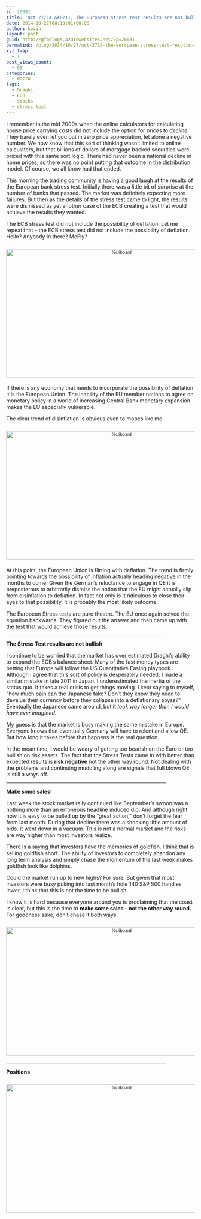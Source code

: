 ```yaml
---
id: 20081
title: 'Oct 27/14 &#8211; The European stress test results are not bullish'
date: 2014-10-27T08:19:01+00:00
author: kevin
layout: post
guid: http://gfbblogs.azurewebsites.net/?p=20081
permalink: /blog/2014/10/27/oct-2714-the-european-stress-test-results-are-not-bullish/
xyz_twap:
  - 1
post_views_count:
  - 99
categories:
  - macro
tags:
  - Draghi
  - ECB
  - stocks
  - stress test
---
```

I remember in the mid 2000s when the online calculators for calculating house price carrying costs did not include the option for _prices to decline._ They barely even let you put in zero price appreciation, let alone a negative number. We now know that this sort of thinking wasn&#8217;t limited to online calculators, but that billions of dollars of mortgage backed securities were priced with this same sort logic. There had never been a national decline in home prices, so there was no point putting that outcome in the distribution model. Of course, we all know had that ended. 

This morning the trading community is having a good laugh at the results of the European bank stress test. Initially there was a little bit of surprise at the number of banks that passed. The market was definitely expecting more failures. But then as the details of the stress test came to light, the results were dismissed as yet another case of the ECB creating a test that would achieve the results they wanted. 

The ECB stress test did not include the possibility of deflation. Let me repeat that &#8211; the ECB stress test did not include the possibility of deflation. Hello? Anybody in there? McFly? 

<div style="width: image width px; font-size: 80%; text-align: center;">
  <a href="http://themacrotourist.com/pictures/Azure/mcflyOct2714.png"><img class="size-full wp-image-14271" style="padding-top: 1.0em;padding-bottom: 0.5em;" alt="%cliboard" src="http://themacrotourist.com/pictures/Azure/mcflyOct2714.png" width="600" height="342" /></a>
</div>

If there is any economy that needs to incorporate the possibility of deflation it is the European Union. The inability of the EU member nations to agree on monetary policy in a world of increasing Central Bank monetary expansion makes the EU especially vulnerable. 

The clear trend of disinflation is obvious even to mopes like me.

<div style="width: image width px; font-size: 80%; text-align: center;">
  <a href="http://themacrotourist.com/pictures/Azure/EUCPIOct2714.png"><img class="size-full wp-image-14271" style="padding-top: 1.0em;padding-bottom: 0.5em;" alt="%cliboard" src="http://themacrotourist.com/pictures/Azure/EUCPIOct2714.png" width="600" height="342" /></a>
</div>

At this point, the European Union is flirting with deflation. The trend is firmly pointing towards the possibility of inflation actually heading negative in the months to come. Given the German&#8217;s reluctance to engage in QE it is preposterous to arbitrarily dismiss the notion that the EU might actually slip from disinflation to deflation. In fact not only is it ridiculous to close their eyes to that possibility, it is probably the most likely outcome. 

The European Stress tests are pure theatre. The EU once again solved the equation backwards. They figured out the answer and then came up with the test that would achieve those results. 

<hr size="3" width="85%" />

**The Stress Test results are not bullish**

I continue to be worried that the market has over estimated Draghi&#8217;s ability to expand the ECB&#8217;s balance sheet. Many of the fast money types are betting that Europe will follow the US Quantitative Easing playbook. Although I agree that this sort of policy is desperately needed, I made a similar mistake in late 2011 in Japan. I underestimated the inertia of the status quo. It takes a real crisis to get things moving. I kept saying to myself, &#8220;how much pain can the Japanese take? Don&#8217;t they know they need to devalue their currency before they collapse into a deflationary abyss?&#8221; Eventually the Japanese came around, but it _took way longer than I would have ever imagined._ 

My guess is that the market is busy making the same mistake in Europe. Everyone knows that eventually Germany will have to relent and allow QE. But how long it takes before that happens is the real question. 

In the mean time, I would be weary of getting too bearish on the Euro or too bullish on risk assets. The fact that the Stress Tests came in with better than expected results is **risk negative** not the other way round. Not dealing with the problems and continuing muddling along are signals that full blown QE is still a ways off. 

<hr size="3" width="85%" />

**Make some sales!**

Last week the stock market rally continued like September&#8217;s swoon was a nothing more than an erroneous headline induced dip. And although right now it is easy to be bulled up by the &#8220;great action,&#8221; don&#8217;t forget the fear from last month. During that decline there was a shocking little amount of bids. It went down in a vacuum. This is not a normal market and the risks are way higher than most investors realize. 

There is a saying that investors have the memories of goldfish. I think that is selling goldfish short. The ability of investors to completely abandon any long term analysis and simply chase the momentum of the last week makes goldfish look like dolphins.

Could the market run up to new highs? For sure. But given that most investors were busy puking into last month&#8217;s hole 140 S&P 500 handles lower, I think that this is not the time to be bullish. 

I know it is hard because everyone around you is proclaiming that the coast is clear, but this is the time to **make some sales &#8211; not the other way round.** For goodness sake, don&#8217;t chase it both ways. 

<div style="width: image width px; font-size: 80%; text-align: center;">
  <a href="http://themacrotourist.com/pictures/Azure/SPXOct2714.png"><img class="size-full wp-image-14271" style="padding-top: 1.0em;padding-bottom: 0.5em;" alt="%cliboard" src="http://themacrotourist.com/pictures/Azure/SPXOct2714.png" width="600" height="342" /></a>
</div>

<hr size="3" width="85%" />

**Positions**

<div style="width: image width px; font-size: 80%; text-align: center;">
  <a href="http://themacrotourist.com/pictures/Azure/PositionsOct2714.png"><img class="size-full wp-image-14271" style="padding-top: 1.0em;padding-bottom: 0.5em;" alt="%cliboard" src="http://themacrotourist.com/pictures/Azure/PositionsOct2714.png" width="600" height="342" /></a>
</div></p>
